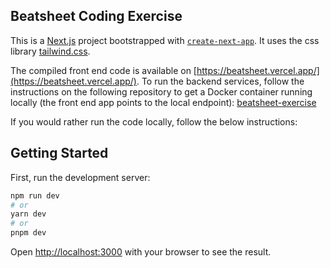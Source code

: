 ## Beatsheet Coding Exercise

This is a [Next.js](https://nextjs.org/) project bootstrapped with [`create-next-app`](https://github.com/vercel/next.js/tree/canary/packages/create-next-app). It uses the css library [tailwind.css](https://tailwindcss.com/).

The compiled front end code is available on [https://beatsheet.vercel.app/](https://beatsheet.vercel.app/). To run the backend services, follow the instructions on the following repository to get a Docker container running locally (the front end app points to the local endpoint): [beatsheet-exercise](https://github.com/fmatar/beatsheet-exercise)

If you would rather run the code locally, follow the below instructions:

## Getting Started

First, run the development server:

```bash
npm run dev
# or
yarn dev
# or
pnpm dev
```

Open [http://localhost:3000](http://localhost:3000) with your browser to see the result.
